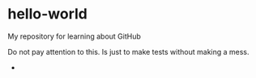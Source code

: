 # hello-world
My repository for learning about GitHub

Do not pay attention to this. Is just to make tests without making a mess.

-